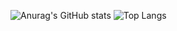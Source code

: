 ![Anurag's GitHub stats](https://github-readme-stats.vercel.app/api?username=bdh3620&show_icons=true&theme=shades-of-purple)
![Top Langs](https://github-readme-stats.vercel.app/api/top-langs/?username=bdh3620&layout=compact)

